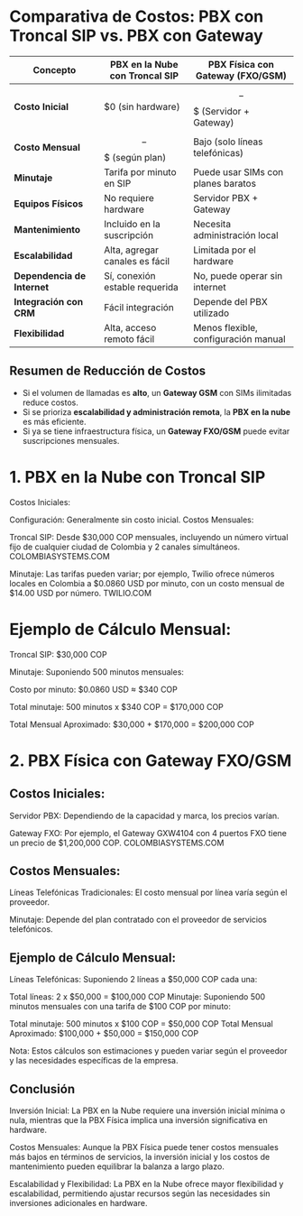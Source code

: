 # Comparativa de Costos: PBX con Troncal SIP vs. PBX con Gateway

| Concepto                    | PBX en la Nube con Troncal SIP | PBX Física con Gateway (FXO/GSM)     |
| --------------------------- | ------------------------------ | ------------------------------------ |
| **Costo Inicial**           | $0 (sin hardware)              | $$ - $$$ (Servidor + Gateway)        |
| **Costo Mensual**           | $$ - $$$ (según plan)          | Bajo (solo líneas telefónicas)       |
| **Minutaje**                | Tarifa por minuto en SIP       | Puede usar SIMs con planes baratos   |
| **Equipos Físicos**         | No requiere hardware           | Servidor PBX + Gateway               |
| **Mantenimiento**           | Incluido en la suscripción     | Necesita administración local        |
| **Escalabilidad**           | Alta, agregar canales es fácil | Limitada por el hardware             |
| **Dependencia de Internet** | Sí, conexión estable requerida | No, puede operar sin internet        |
| **Integración con CRM**     | Fácil integración              | Depende del PBX utilizado            |
| **Flexibilidad**            | Alta, acceso remoto fácil      | Menos flexible, configuración manual |

## **Resumen de Reducción de Costos**

- Si el volumen de llamadas es **alto**, un **Gateway GSM** con SIMs ilimitadas reduce costos.
- Si se prioriza **escalabilidad y administración remota**, la **PBX en la nube** es más eficiente.
- Si ya se tiene infraestructura física, un **Gateway FXO/GSM** puede evitar suscripciones mensuales.


# 1. PBX en la Nube con Troncal SIP
   Costos Iniciales:

Configuración: Generalmente sin costo inicial.
Costos Mensuales:

Troncal SIP: Desde $30,000 COP mensuales, incluyendo un número virtual fijo de cualquier ciudad de Colombia y 2 canales simultáneos.
COLOMBIASYSTEMS.COM

Minutaje: Las tarifas pueden variar; por ejemplo, Twilio ofrece números locales en Colombia a $0.0860 USD por minuto, con un costo mensual de $14.00 USD por número.
TWILIO.COM

# Ejemplo de Cálculo Mensual:

Troncal SIP: $30,000 COP

Minutaje: Suponiendo 500 minutos mensuales:

Costo por minuto: $0.0860 USD ≈ $340 COP

Total minutaje: 500 minutos x $340 COP = $170,000 COP

Total Mensual Aproximado: $30,000 + $170,000 = $200,000 COP

# 2. PBX Física con Gateway FXO/GSM
 ##  Costos Iniciales:

Servidor PBX: Dependiendo de la capacidad y marca, los precios varían.

Gateway FXO: Por ejemplo, el Gateway GXW4104 con 4 puertos FXO tiene un precio de $1,200,000 COP.
COLOMBIASYSTEMS.COM

## Costos Mensuales:

Líneas Telefónicas Tradicionales: El costo mensual por línea varía según el proveedor.

Minutaje: Depende del plan contratado con el proveedor de servicios telefónicos.

## Ejemplo de Cálculo Mensual:

Líneas Telefónicas: Suponiendo 2 líneas a $50,000 COP cada una:

Total líneas: 2 x $50,000 = $100,000 COP
Minutaje: Suponiendo 500 minutos mensuales con una tarifa de $100 COP por minuto:

Total minutaje: 500 minutos x $100 COP = $50,000 COP
Total Mensual Aproximado: $100,000 + $50,000 = $150,000 COP

Nota: Estos cálculos son estimaciones y pueden variar según el proveedor y las necesidades específicas de la empresa.

## Conclusión
Inversión Inicial: La PBX en la Nube requiere una inversión inicial mínima o nula, mientras que la PBX Física implica una inversión significativa en hardware.

Costos Mensuales: Aunque la PBX Física puede tener costos mensuales más bajos en términos de servicios, la inversión inicial y los costos de mantenimiento pueden equilibrar la balanza a largo plazo.

Escalabilidad y Flexibilidad: La PBX en la Nube ofrece mayor flexibilidad y escalabilidad, permitiendo ajustar recursos según las necesidades sin inversiones adicionales en hardware.
